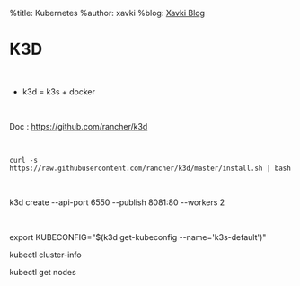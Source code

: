 %title: Kubernetes 
%author: xavki
%blog: [Xavki Blog](https://xavki.blog)


# K3D


<br>

* k3d = k3s + docker

<br>

Doc : https://github.com/rancher/k3d

<br>

```
curl -s https://raw.githubusercontent.com/rancher/k3d/master/install.sh | bash
```

<br>

k3d create --api-port 6550 --publish 8081:80 --workers 2

<br>

export KUBECONFIG="$(k3d get-kubeconfig --name='k3s-default')"

kubectl cluster-info

kubectl get nodes
